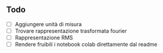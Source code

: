 ## Todo

- [ ] Aggiungere unità di misura
- [ ] Trovare rappresentazione trasformata fourier
- [ ] Rappresentazione RMS
- [ ] Rendere fruibili i notebook colab direttamente dal readme
